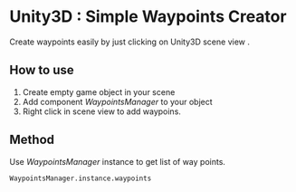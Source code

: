 Unity3D : Simple Waypoints Creator
===================


Create waypoints easily by just clicking on Unity3D scene view .


## How to use ##

 1. Create empty game object in your scene
 2. Add component *WaypointsManager*  to your object
 3. Right click in scene view to add waypoins.
 
## Method ##

Use *WaypointsManager* instance to get list of way points.

    WaypointsManager.instance.waypoints
